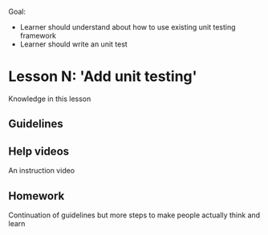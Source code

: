 Goal: 
* Learner should understand about how to use existing unit testing framework
* Learner should write an unit test

# Lesson N: 'Add unit testing'

Knowledge in this lesson

## Guidelines



## Help videos

An instruction video

## Homework

Continuation of guidelines but more steps to make people actually think and learn